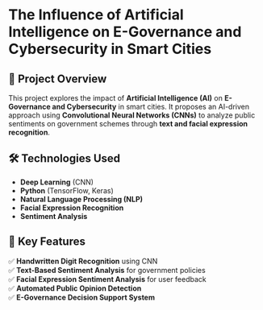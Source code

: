 # The Influence of Artificial Intelligence on E-Governance and Cybersecurity in Smart Cities  

## 📌 Project Overview  
This project explores the impact of **Artificial Intelligence (AI)** on **E-Governance and Cybersecurity** in smart cities. It proposes an AI-driven approach using **Convolutional Neural Networks (CNNs)** to analyze public sentiments on government schemes through **text and facial expression recognition**.  

## 🛠️ Technologies Used  
- **Deep Learning** (CNN)  
- **Python** (TensorFlow, Keras)  
- **Natural Language Processing (NLP)**  
- **Facial Expression Recognition**  
- **Sentiment Analysis**  

## 🎯 Key Features  
✅ **Handwritten Digit Recognition** using CNN  
✅ **Text-Based Sentiment Analysis** for government policies  
✅ **Facial Expression Sentiment Analysis** for user feedback  
✅ **Automated Public Opinion Detection**  
✅ **E-Governance Decision Support System**  
 
